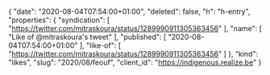 {
  "date": "2020-08-04T07:54:00+01:00",
  "deleted": false,
  "h": "h-entry",
  "properties": {
    "syndication": [
      "https://twitter.com/mitraskoura/status/1289990911305363456"
    ],
    "name": [
      "Like of @mitraskoura's tweet"
    ],
    "published": [
      "2020-08-04T07:54:00+01:00"
    ],
    "like-of": [
      "https://twitter.com/mitraskoura/status/1289990911305363456"
    ]
  },
  "kind": "likes",
  "slug": "2020/08/feouf",
  "client_id": "https://indigenous.realize.be"
}
